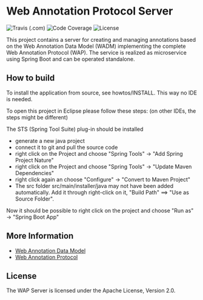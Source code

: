 # Web Annotation Protocol Server

![Travis (.com)](https://img.shields.io/travis/com/kit-data-manager/wap-server)
![Code Coverage](https://img.shields.io/coveralls/github/kit-data-manager/wap-server.svg)
![License](https://img.shields.io/github/license/kit-data-manager/wap-server.svg)

This project contains a server for creating and managing annotations based on the Web Annotation Data Model (WADM) implementing
the complete Web Annotation Protocol (WAP). The service is realized as microservice using Spring Boot and can be operated standalone.


## How to build

To install the application from source, see howtos/INSTALL. This way no IDE is needed.

To open this project in Eclipse please follow these steps: (on other IDEs, the steps might be different)

The STS (Spring Tool Suite) plug-in should be installed

- generate a new java project
- connect it to git and pull the source code
- right click on the Project and choose "Spring Tools" -> "Add Spring Project Nature"
- right click on the Project and choose "Spring Tools" -> "Update Maven Dependencies"
- right click again an choose "Configure" -> "Convert to Maven Project"
- The src folder src/main/installer/java may not have been added automatically.
  Add it through right-click on it, "Build Path" ==> "Use as Source Folder".  

Now it should be possible to right click on the project and choose "Run as" -> "Spring Boot App"

## More Information

* [Web Annotation Data Model](https://www.w3.org/TR/annotation-model/)
* [Web Annotation Protocol](https://www.w3.org/TR/annotation-protocol/)

## License

The WAP Server is licensed under the Apache License, Version 2.0.
